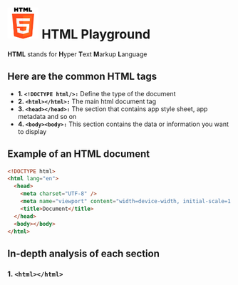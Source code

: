 # <img src="/images/html-logo.png" alt="HTML Logo" width="70"> HTML Playground

**HTML** stands for **H**yper **T**ext **M**arkup **L**anguage

## Here are the common HTML tags

- **1. `<!DOCTYPE html/>:`** Define the type of the document
- **2. `<html></html>:`** The main html document tag
- **3. `<head></head>:`** The section that contains app style sheet, app metadata and so on
- **4. `<body><body>:`** This section contains the data or information you want to display

## Example of an HTML document

```html
<!DOCTYPE html>
<html lang="en">
  <head>
    <meta charset="UTF-8" />
    <meta name="viewport" content="width=device-width, initial-scale=1.0" />
    <title>Document</title>
  </head>
  <body></body>
</html>
```

## In-depth analysis of each section

### 1. **`<html></html>`**
